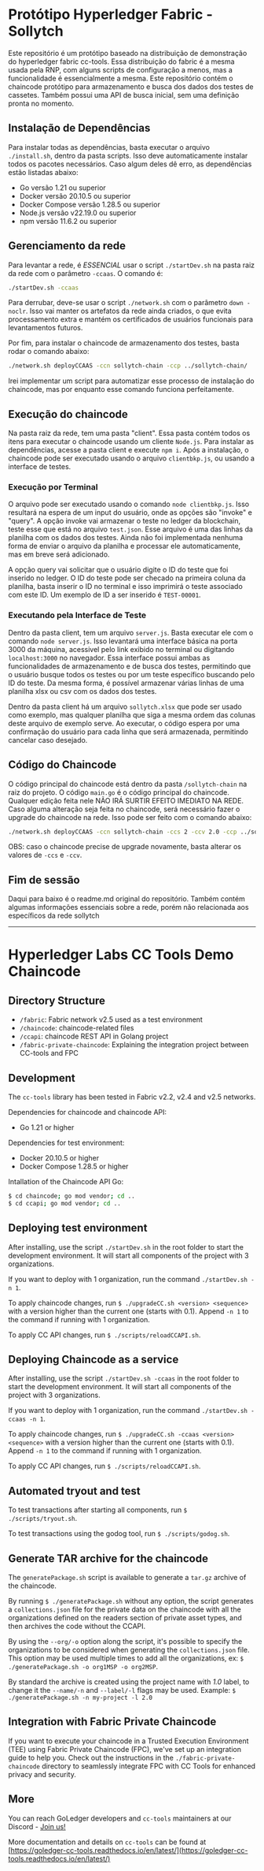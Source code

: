 # Protótipo Hyperledger Fabric - Sollytch

Este repositório é um protótipo baseado na distribuição de demonstração do hyperledger fabric cc-tools. Essa distribuição do fabric é a mesma usada pela RNP, com alguns scripts de configuração a menos, mas a funcionalidade é essencialmente a mesma. Este repositório contém o chaincode protótipo para armazenamento e busca dos dados dos testes de cassetes. Também possui uma API de busca inicial, sem uma definição pronta no momento. 

## Instalação de Dependências

Para instalar todas as dependências, basta executar o arquivo `./install.sh`, dentro da pasta scripts. Isso deve automaticamente instalar todos os pacotes necessários. Caso algum deles dê erro, as dependências estão listadas abaixo:

- Go versão 1.21 ou superior
- Docker versão 20.10.5 ou superior
- Docker Compose versão 1.28.5 ou superior
- Node.js versão v22.19.0 ou superior
- npm versão 11.6.2 ou superior

## Gerenciamento da rede

Para levantar a rede, é *ESSENCIAL* usar o script `./startDev.sh` na pasta raiz da rede com o parâmetro `-ccaas`. O comando é:

```bash
./startDev.sh -ccaas
```

Para derrubar, deve-se usar o script `./network.sh` com o parâmetro `down -noclr`. Isso vai manter os artefatos da rede ainda criados, o que evita processamento extra e mantém os certificados de usuários funcionais para levantamentos futuros.

Por fim, para instalar o chaincode de armazenamento dos testes, basta rodar o comando abaixo:

```bash
./network.sh deployCCAAS -ccn sollytch-chain -ccp ../sollytch-chain/
```

Irei implementar um script para automatizar esse processo de instalação do chaincode, mas por enquanto esse comando funciona perfeitamente.

## Execução do chaincode

Na pasta raiz da rede, tem uma pasta "client". Essa pasta contém todos os itens para executar o chaincode usando um cliente `Node.js`. Para instalar as dependências, acesse a pasta client e execute `npm i`. Após a instalação, o chaincode pode ser executado usando o arquivo `clientbkp.js`, ou usando a interface de testes.

### Execução por Terminal

O arquivo pode ser executado usando o comando `node clientbkp.js`. Isso resultará na espera de um input do usuário, onde as opções são "invoke" e "query". A opção invoke vai armazenar o teste no ledger da blockchain, teste esse que está no arquivo `test.json`. Esse arquivo é uma das linhas da planilha com os dados dos testes. Ainda não foi implementada nenhuma forma de enviar o arquivo da planilha e processar ele automaticamente, mas em breve será adicionado.

A opção query vai solicitar que o usuário digite o ID do teste que foi inserido no ledger. O ID do teste pode ser checado na primeira coluna da planilha, basta inserir o ID no terminal e isso imprimirá o teste associado com este ID. Um exemplo de ID a ser inserido é `TEST-00001`.

### Executando pela Interface de Teste

Dentro da pasta client, tem um arquivo `server.js`. Basta executar ele com o comando `node server.js`. Isso levantará uma interface básica na porta 3000 da máquina, acessivel pelo link exibido no terminal ou digitando `localhost:3000` no navegador. Essa interface possui ambas as funcionalidades de armazenamento e de busca dos testes, permitindo que o usuário busque todos os testes ou por um teste específico buscando pelo ID do teste. Da mesma forma, é possível armazenar várias linhas de uma planilha xlsx ou csv com os dados dos testes.

Dentro da pasta client há um arquivo `sollytch.xlsx` que pode ser usado como exemplo, mas qualquer planilha que siga a mesma ordem das colunas deste arquivo de exemplo serve. Ao executar, o código espera por uma confirmação do usuário para cada linha que será armazenada, permitindo cancelar caso desejado.

## Código do Chaincode

O código principal do chaincode está dentro da pasta `/sollytch-chain` na raiz do projeto. O código `main.go` é o código principal do chaincode. Qualquer edição feita nele NÃO IRÁ SURTIR EFEITO IMEDIATO NA REDE. Caso alguma alteração seja feita no chaincode, será necessário fazer o upgrade do chaincode na rede. Isso pode ser feito com o comando abaixo:

```bash
./network.sh deployCCAAS -ccn sollytch-chain -ccs 2 -ccv 2.0 -ccp ../sollytch-chain/
```

OBS: caso o chaincode precise de upgrade novamente, basta alterar os valores de `-ccs` e `-ccv`.

## Fim de sessão

Daqui para baixo é o readme.md original do repositório. Também contém algumas informações essenciais sobre a rede, porém não relacionada aos específicos da rede sollytch

---

# Hyperledger Labs CC Tools Demo Chaincode 

## Directory Structure

- `/fabric`: Fabric network v2.5 used as a test environment
- `/chaincode`: chaincode-related files
- `/ccapi`: chaincode REST API in Golang project
- `/fabric-private-chaincode`: Explaining the integration project between CC-tools and FPC

## Development

The `cc-tools` library has been tested in Fabric v2.2, v2.4 and v2.5 networks.

Dependencies for chaincode and chaincode API:

- Go 1.21 or higher

Dependencies for test environment:

- Docker 20.10.5 or higher
- Docker Compose 1.28.5 or higher

Intallation of the Chaincode API Go:

```bash
$ cd chaincode; go mod vendor; cd ..
$ cd ccapi; go mod vendor; cd ..
```


## Deploying test environment

After installing, use the script `./startDev.sh` in the root folder to start the development environment. It will
start all components of the project with 3 organizations.

If you want to deploy with 1 organization, run the command `./startDev.sh -n 1`.

To apply chaincode changes, run `$ ./upgradeCC.sh <version> <sequence>` with a version higher than the current one (starts with 0.1). Append `-n 1` to the command if running with 1 organization.

To apply CC API changes, run `$ ./scripts/reloadCCAPI.sh`.

## Deploying Chaincode as a service

After installing, use the script `./startDev.sh -ccaas` in the root folder to start the development environment. It will
start all components of the project with 3 organizations.

If you want to deploy with 1 organization, run the command `./startDev.sh -ccaas -n 1`.

To apply chaincode changes, run `$ ./upgradeCC.sh -ccaas <version> <sequence>` with a version higher than the current one (starts with 0.1). Append `-n 1` to the command if running with 1 organization.

To apply CC API changes, run `$ ./scripts/reloadCCAPI.sh`.

## Automated tryout and test

To test transactions after starting all components, run `$ ./scripts/tryout.sh`. 

To test transactions using the godog tool, run `$ ./scripts/godog.sh`.


## Generate TAR archive for the chaincode

The `generatePackage.sh` script is available to generate a `tar.gz` archive of the chaincode. 

By running `$ ./generatePackage.sh` without any option, the script generates a `collections.json` file for the private data on the chaincode with all the organizations defined on the readers section of private asset types, and then archives the code without the CCAPI.

By using the `--org/-o` option along the script, it's possible to specify the organizations to be considered when generating the `collections.json` file. This option may be used multiple times to add all the organizations, ex: `$ ./generatePackage.sh -o org1MSP -o org2MSP`.

By standard the archive is created using the project name with *1.0* label, to change it the `--name/-n` and `--label/-l` flags may be used. Example: `$ ./generatePackage.sh -n my-project -l 2.0`

## Integration with Fabric Private Chaincode

If you want to execute your chaincode in a Trusted Execution Environment (TEE) using Fabric Private Chaincode (FPC), we've set up an integration guide to help you. Check out the instructions in the `./fabric-private-chaincode` directory to seamlessly integrate FPC with CC Tools for enhanced privacy and security.

## More

You can reach GoLedger developers and `cc-tools` maintainers at our Discord - [Join us!](https://discord.gg/GndkYHxNyQ)

More documentation and details on `cc-tools` can be found at [https://goledger-cc-tools.readthedocs.io/en/latest/](https://goledger-cc-tools.readthedocs.io/en/latest/)
